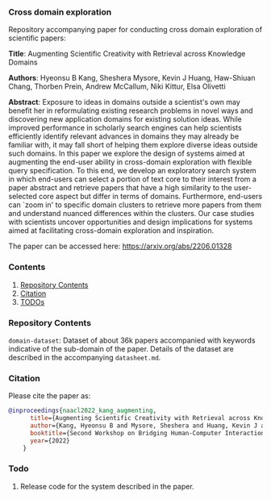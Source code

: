 ### Cross domain exploration
Repository accompanying paper for conducting cross domain exploration of scientific papers: 

**Title**: Augmenting Scientific Creativity with Retrieval across Knowledge Domains

**Authors**: Hyeonsu B Kang, Sheshera Mysore, Kevin J Huang, Haw-Shiuan Chang, Thorben Prein, Andrew McCallum, Niki Kittur, Elsa Olivetti

**Abstract**: Exposure to ideas in domains outside a scientist's own may benefit her in reformulating existing research problems in novel ways and discovering new application domains for existing solution ideas. While improved performance in scholarly search engines can help scientists efficiently identify relevant advances in domains they may already be familiar with, it may fall short of helping them explore diverse ideas outside such domains. In this paper we explore the design of systems aimed at augmenting the end-user ability in cross-domain exploration with flexible query specification. To this end, we develop an exploratory search system in which end-users can select a portion of text core to their interest from a paper abstract and retrieve papers that have a high similarity to the user-selected core aspect but differ in terms of domains. Furthermore, end-users can `zoom in' to specific domain clusters to retrieve more papers from them and understand nuanced differences within the clusters. Our case studies with scientists uncover opportunities and design implications for systems aimed at facilitating cross-domain exploration and inspiration. 

The paper can be accessed here: https://arxiv.org/abs/2206.01328

### Contents
1. [Repository Contents](#repocontents)
1. [Citation](#citation)
1. [TODOs](#todos)


### Repository Contents <a name="repocontents"></a>

`domain-dataset`: Dataset of about 36k papers accompanied with keywords indicative of the sub-domain of the paper. Details of the dataset are described in the accompanying `datasheet.md`.

### Citation <a name="citation"></a>

Please cite the paper as:  

```bibtex
@inproceedings{naacl2022_kang_augmenting,
      title={Augmenting Scientific Creativity with Retrieval across Knowledge Domains},
      author={Kang, Hyeonsu B and Mysore, Sheshera and Huang, Kevin J and Chang, Haw-Shiuan and Prein, Thorben and McCallum, Andrew and Kittur, Aniket and Olivetti, Elsa},
      booktitle={Second Workshop on Bridging Human-Computer Interaction and Natural Language Processing at NAACL 2022},
      year={2022}
    }
```

### Todo <a name="todo"></a>

1. Release code for the system described in the paper.